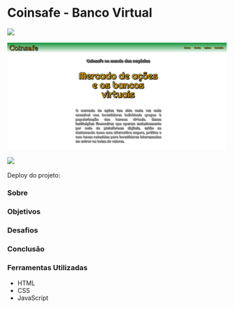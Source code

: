 # Coinsafe - Banco Virtual 

<img src="http://img.shields.io/static/v1?label=STATUS&message=CONCLUIDO&color=GREEN&style=for-the-badge"/>
</p>

![](./img/imagem1.png)

![](./img/Coinsafe-gif.gif)

Deploy do projeto: 

### Sobre

### Objetivos

### Desafios

### Conclusão

### Ferramentas Utilizadas
- HTML
- CSS
- JavaScript
